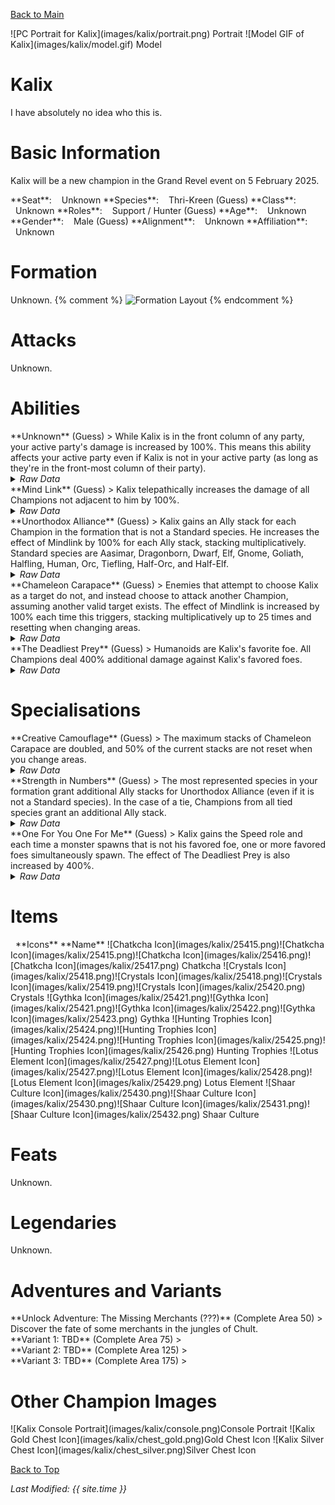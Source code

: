 [Back to Main](index.md)

<span class="championPortraitsRow">
    <span class="championPortraitsColumn">
        <span class="championPortraitsImage">
            ![PC Portrait for Kalix](images/kalix/portrait.png)
        </span>
        <span>
        Portrait
        </span>
    </span>
    <span class="championPortraitsColumn">
        <span class="championPortraitsImage">
            ![Model GIF of Kalix](images/kalix/model.gif)
        </span>
        <span>
        Model
        </span>
    </span>
</span>

# Kalix

I have absolutely no idea who this is.

# Basic Information

Kalix will be a new champion in the Grand Revel event on 5 February 2025.

<span class="champStatsTableColumn">
    <span class="champStatsTableRow">
        <span class="champStatsTableInfoHeader">
            <span style="margin-right:4px;">**Seat**:</span>
        </span>
        <span class="champStatsTableInfoSmall">
            <span style="margin-left:8px;">Unknown</span>
        </span>
    </span>
    <span class="champStatsTableRow">
        <span class="champStatsTableInfoHeader">
            <span style="margin-right:4px;">**Species**:</span>
        </span>
        <span class="champStatsTableInfoSmall">
            <span style="margin-left:8px;">Thri-Kreen (Guess)</span>
        </span>
    </span>
    <span class="champStatsTableRow">
        <span class="champStatsTableInfoHeader">
            <span style="margin-right:4px;">**Class**:</span>
        </span>
        <span class="champStatsTableInfoSmall">
            <span style="margin-left:8px;">Unknown</span>
        </span>
    </span>
    <span class="champStatsTableRow">
        <span class="champStatsTableInfoHeader">
            <span style="margin-right:4px;">**Roles**:</span>
        </span>
        <span class="champStatsTableInfoSmall">
            <span style="margin-left:8px;">Support / Hunter (Guess)</span>
        </span>
    </span>
    <span class="champStatsTableRow">
        <span class="champStatsTableInfoHeader">
            <span style="margin-right:4px;">**Age**:</span>
        </span>
        <span class="champStatsTableInfoSmall">
            <span style="margin-left:8px;">Unknown</span>
        </span>
    </span>
    <span class="champStatsTableRow">
        <span class="champStatsTableInfoHeader">
            <span style="margin-right:4px;">**Gender**:</span>
        </span>
        <span class="champStatsTableInfoSmall">
            <span style="margin-left:8px;">Male (Guess)</span>
        </span>
    </span>
    <span class="champStatsTableRow">
        <span class="champStatsTableInfoHeader">
            <span style="margin-right:4px;">**Alignment**:</span>
        </span>
        <span class="champStatsTableInfoSmall">
            <span style="margin-left:8px;">Unknown</span>
        </span>
    </span>
    <span class="champStatsTableRow">
        <span class="champStatsTableInfoHeader">
            <span style="margin-right:4px;">**Affiliation**:</span>
        </span>
        <span class="champStatsTableInfoSmall">
            <span style="margin-left:8px;">Unknown</span>
        </span>
    </span>
</span>

# Formation

Unknown.
{% comment %}
<span class="formationBorder">
    ![Formation Layout](images/kalix/formation.png)
</span>
{% endcomment %}

# Attacks

Unknown.

# Abilities

<div markdown="1" class="abilityBorder"><div markdown="1" class="abilityBorderInner">
**Unknown** (Guess)
> While Kalix is in the front column of any party, your active party's damage is increased by 100%. This means this ability affects your active party even if Kalix is not in your active party (as long as they're in the front-most column of their party).
<details><summary><em>Raw Data</em></summary>
<p>
<pre>
{
    "id": 2195,
    "flavour_text": "",
    "description": {
        "desc": "While Kalix is in the front column of any party, your active party's damage is increased by $(amount)%. This means this ability affects your active party even if Kalix is not in your active party (as long as they're in the front-most column of their party)."
    },
    "effect_keys": [
        {
            "effect_string": "kalix_thri_kreen_telepathy,100"
        }
    ],
    "requirements": "",
    "graphic_id": 0,
    "large_graphic_id": 0,
    "properties": {
        "is_formation_ability": true,
        "formation_circle_icon": false,
        "owner_use_outgoing_description": true,
        "indexed_effect_properties": true,
        "per_effect_index_bonuses": true,
        "default_bonus_index": 0
    }
}
</pre>
</p>
</details>
</div></div>

<div markdown="1" class="abilityBorder"><div markdown="1" class="abilityBorderInner">
**Mind Link** (Guess)
> Kalix telepathically increases the damage of all Champions not adjacent to him by 100%.
<details><summary><em>Raw Data</em></summary>
<p>
<pre>
{
    "id": 2196,
    "flavour_text": "",
    "description": {
        "desc": "Kalix telepathically increases the damage of all Champions not adjacent to him by 100%."
    },
    "effect_keys": [
        {
            "effect_string": "do_nothing"
        }
    ],
    "requirements": "",
    "graphic_id": 0,
    "large_graphic_id": 0,
    "properties": {
        "is_formation_ability": true,
        "formation_circle_icon": false,
        "owner_use_outgoing_description": true,
        "indexed_effect_properties": true,
        "per_effect_index_bonuses": true,
        "default_bonus_index": 0
    }
}
</pre>
</p>
</details>
</div></div>

<div markdown="1" class="abilityBorder"><div markdown="1" class="abilityBorderInner">
**Unorthodox Alliance** (Guess)
> Kalix gains an Ally stack for each Champion in the formation that is not a Standard species. He increases the effect of Mindlink by 100% for each Ally stack, stacking multiplicatively. Standard species are Aasimar, Dragonborn, Dwarf, Elf, Gnome, Goliath, Halfling, Human, Orc, Tiefling, Half-Orc, and Half-Elf.
<details><summary><em>Raw Data</em></summary>
<p>
<pre>
{
    "id": 2197,
    "flavour_text": "",
    "description": {
        "desc": "Kalix gains an Ally stack for each Champion in the formation that is not a Standard species. He increases the effect of Mindlink by 100% for each Ally stack, stacking multiplicatively. Standard species are Aasimar, Dragonborn, Dwarf, Elf, Gnome, Goliath, Halfling, Human, Orc, Tiefling, Half-Orc, and Half-Elf."
    },
    "effect_keys": [
        {
            "effect_string": "do_nothing"
        }
    ],
    "requirements": "",
    "graphic_id": 0,
    "large_graphic_id": 0,
    "properties": {
        "is_formation_ability": true,
        "formation_circle_icon": false,
        "owner_use_outgoing_description": true,
        "indexed_effect_properties": true,
        "per_effect_index_bonuses": true,
        "default_bonus_index": 0
    }
}
</pre>
</p>
</details>
</div></div>

<div markdown="1" class="abilityBorder"><div markdown="1" class="abilityBorderInner">
**Chameleon Carapace** (Guess)
> Enemies that attempt to choose Kalix as a target do not, and instead choose to attack another Champion, assuming another valid target exists. The effect of Mindlink is increased by 100% each time this triggers, stacking multiplicatively up to 25 times and resetting when changing areas.
<details><summary><em>Raw Data</em></summary>
<p>
<pre>
{
    "id": 2198,
    "flavour_text": "",
    "description": {
        "desc": "Enemies that attempt to choose Kalix as a target do not, and instead choose to attack another Champion, assuming another valid target exists. The effect of Mindlink is increased by 100% each time this triggers, stacking multiplicatively up to 25 times and resetting when changing areas."
    },
    "effect_keys": [
        {
            "effect_string": "do_nothing"
        }
    ],
    "requirements": "",
    "graphic_id": 0,
    "large_graphic_id": 0,
    "properties": {
        "is_formation_ability": true,
        "formation_circle_icon": false,
        "owner_use_outgoing_description": true,
        "indexed_effect_properties": true,
        "per_effect_index_bonuses": true,
        "default_bonus_index": 0
    }
}
</pre>
</p>
</details>
</div></div>

<div markdown="1" class="abilityBorder"><div markdown="1" class="abilityBorderInner">
**The Deadliest Prey** (Guess)
> Humanoids are Kalix's favorite foe. All Champions deal 400% additional damage against Kalix's favored foes.
<details><summary><em>Raw Data</em></summary>
<p>
<pre>
{
    "id": 2199,
    "flavour_text": "",
    "description": {
        "desc": "Humanoids are Kalix's favorite foe. All Champions deal 400% additional damage against Kalix's favored foes."
    },
    "effect_keys": [
        {
            "effect_string": "do_nothing"
        }
    ],
    "requirements": "",
    "graphic_id": 0,
    "large_graphic_id": 0,
    "properties": {
        "is_formation_ability": true,
        "formation_circle_icon": false,
        "owner_use_outgoing_description": true,
        "indexed_effect_properties": true,
        "per_effect_index_bonuses": true,
        "default_bonus_index": 0
    }
}
</pre>
</p>
</details>
</div></div>

# Specialisations

<div markdown="1" class="abilityBorder"><div markdown="1" class="abilityBorderInner">
**Creative Camouflage** (Guess)
> The maximum stacks of Chameleon Carapace are doubled, and 50% of the current stacks are not reset when you change areas.
<details><summary><em>Raw Data</em></summary>
<p>
<pre>
{
    "id": 2201,
    "flavour_text": "",
    "description": {
        "desc": "The maximum stacks of Chameleon Carapace are doubled, and 50% of the current stacks are not reset when you change areas."
    },
    "effect_keys": [
        {
            "effect_string": "do_nothing"
        }
    ],
    "requirements": "",
    "graphic_id": 0,
    "large_graphic_id": 0,
    "properties": {
        "is_formation_ability": true,
        "formation_circle_icon": false,
        "owner_use_outgoing_description": true,
        "indexed_effect_properties": true,
        "per_effect_index_bonuses": true,
        "default_bonus_index": 0
    }
}
</pre>
</p>
</details>
</div></div>

<div markdown="1" class="abilityBorder"><div markdown="1" class="abilityBorderInner">
**Strength in Numbers** (Guess)
> The most represented species in your formation grant additional Ally stacks for Unorthodox Alliance (even if it is not a Standard species). In the case of a tie, Champions from all tied species grant an additional Ally stack.
<details><summary><em>Raw Data</em></summary>
<p>
<pre>
{
    "id": 2200,
    "flavour_text": "",
    "description": {
        "desc": "The most represented species in your formation grant additional Ally stacks for Unorthodox Alliance (even if it is not a Standard species). In the case of a tie, Champions from all tied species grant an additional Ally stack."
    },
    "effect_keys": [
        {
            "effect_string": "do_nothing"
        }
    ],
    "requirements": "",
    "graphic_id": 0,
    "large_graphic_id": 0,
    "properties": {
        "is_formation_ability": true,
        "formation_circle_icon": false,
        "owner_use_outgoing_description": true,
        "indexed_effect_properties": true,
        "per_effect_index_bonuses": true,
        "default_bonus_index": 0
    }
}
</pre>
</p>
</details>
</div></div>

<div markdown="1" class="abilityBorder"><div markdown="1" class="abilityBorderInner">
**One For You One For Me** (Guess)
> Kalix gains the Speed role and each time a monster spawns that is not his favored foe, one or more favored foes simultaneously spawn. The effect of The Deadliest Prey is also increased by 400%.
<details><summary><em>Raw Data</em></summary>
<p>
<pre>
{
    "id": 2202,
    "flavour_text": "",
    "description": {
        "desc": "Kalix gains the Speed role and each time a monster spawns that is not his favored foe, one or more favored foes simultaneously spawn. The effect of The Deadliest Prey is also increased by 400%."
    },
    "effect_keys": [
        {
            "effect_string": "do_nothing"
        }
    ],
    "requirements": "",
    "graphic_id": 0,
    "large_graphic_id": 0,
    "properties": {
        "is_formation_ability": true,
        "formation_circle_icon": false,
        "owner_use_outgoing_description": true,
        "indexed_effect_properties": true,
        "per_effect_index_bonuses": true,
        "default_bonus_index": 0
    }
}
</pre>
</p>
</details>
</div></div>

# Items

<span class="itemTableColumn">
    <span class="itemTableRowHeader">
        <span class="itemTableIcon">
            <span style="margin-left:8px;">**Icons**</span>
        </span>
        <span class="itemTableNameSmall">
            **Name**
        </span>
    </span>
    <span class="itemTableRow">
        <span class="itemTableIcon">
            <span class="itemTableIcon1">![Chatkcha Icon](images/kalix/25415.png)</span><span class="itemTableIcon2">![Chatkcha Icon](images/kalix/25415.png)</span><span class="itemTableIcon3">![Chatkcha Icon](images/kalix/25416.png)</span><span class="itemTableIcon4">![Chatkcha Icon](images/kalix/25417.png)</span>
        </span>
        <span class="itemTableNameSmall">
            Chatkcha
        </span>
    </span>
    <span class="itemTableRow">
        <span class="itemTableIcon">
            <span class="itemTableIcon1">![Crystals Icon](images/kalix/25418.png)</span><span class="itemTableIcon2">![Crystals Icon](images/kalix/25418.png)</span><span class="itemTableIcon3">![Crystals Icon](images/kalix/25419.png)</span><span class="itemTableIcon4">![Crystals Icon](images/kalix/25420.png)</span>
        </span>
        <span class="itemTableNameSmall">
            Crystals
        </span>
    </span>
    <span class="itemTableRow">
        <span class="itemTableIcon">
            <span class="itemTableIcon1">![Gythka Icon](images/kalix/25421.png)</span><span class="itemTableIcon2">![Gythka Icon](images/kalix/25421.png)</span><span class="itemTableIcon3">![Gythka Icon](images/kalix/25422.png)</span><span class="itemTableIcon4">![Gythka Icon](images/kalix/25423.png)</span>
        </span>
        <span class="itemTableNameSmall">
            Gythka
        </span>
    </span>
    <span class="itemTableRow">
        <span class="itemTableIcon">
            <span class="itemTableIcon1">![Hunting Trophies Icon](images/kalix/25424.png)</span><span class="itemTableIcon2">![Hunting Trophies Icon](images/kalix/25424.png)</span><span class="itemTableIcon3">![Hunting Trophies Icon](images/kalix/25425.png)</span><span class="itemTableIcon4">![Hunting Trophies Icon](images/kalix/25426.png)</span>
        </span>
        <span class="itemTableNameSmall">
            Hunting Trophies
        </span>
    </span>
    <span class="itemTableRow">
        <span class="itemTableIcon">
            <span class="itemTableIcon1">![Lotus Element Icon](images/kalix/25427.png)</span><span class="itemTableIcon2">![Lotus Element Icon](images/kalix/25427.png)</span><span class="itemTableIcon3">![Lotus Element Icon](images/kalix/25428.png)</span><span class="itemTableIcon4">![Lotus Element Icon](images/kalix/25429.png)</span>
        </span>
        <span class="itemTableNameSmall">
            Lotus Element
        </span>
    </span>
    <span class="itemTableRow">
        <span class="itemTableIcon">
            <span class="itemTableIcon1">![Shaar Culture Icon](images/kalix/25430.png)</span><span class="itemTableIcon2">![Shaar Culture Icon](images/kalix/25430.png)</span><span class="itemTableIcon3">![Shaar Culture Icon](images/kalix/25431.png)</span><span class="itemTableIcon4">![Shaar Culture Icon](images/kalix/25432.png)</span>
        </span>
        <span class="itemTableNameSmall">
            Shaar Culture
        </span>
    </span>
</span>

# Feats

Unknown.

# Legendaries

Unknown.

# Adventures and Variants

<div markdown="1" class="abilityBorder"><div markdown="1" class="abilityBorderInner">
**Unlock Adventure: The Missing Merchants (???)** (Complete Area 50)
> Discover the fate of some merchants in the jungles of Chult.
</div></div>
<div markdown="1" class="abilityBorder"><div markdown="1" class="abilityBorderInner">
**Variant 1: TBD** (Complete Area 75)
> 
</div></div>
<div markdown="1" class="abilityBorder"><div markdown="1" class="abilityBorderInner">
**Variant 2: TBD** (Complete Area 125)
> 
</div></div>
<div markdown="1" class="abilityBorder"><div markdown="1" class="abilityBorderInner">
**Variant 3: TBD** (Complete Area 175)
> 
</div></div>

# Other Champion Images

<span class="championImagesColumn">
    <span class="championImagesRow">
        <span class="championImagesPortrait">
            ![Kalix Console Portrait](images/kalix/console.png)Console Portrait
        </span>
    </span>
    <span class="championImagesRow">
        <span class="championImagesChests">
            ![Kalix Gold Chest Icon](images/kalix/chest_gold.png)Gold Chest Icon
        </span>
        <span class="championImagesChests">
            ![Kalix Silver Chest Icon](images/kalix/chest_silver.png)Silver Chest Icon
        </span>
    </span>
</span>

[Back to Top](#top)

*Last Modified: {{ site.time }}*